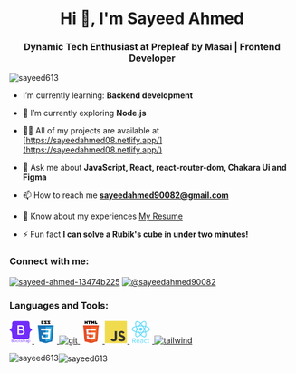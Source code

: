 <h1 align="center">Hi 👋, I'm Sayeed Ahmed</h1>
<h3 align="center">Dynamic Tech Enthusiast at Prepleaf by Masai | Frontend Developer</h3>

<p align="left"> <img src="https://komarev.com/ghpvc/?username=sayeed613&label=Profile%20views&color=0e75b6&style=flat" alt="sayeed613" /> </p>



- I’m currently learning: **Backend development**

- 🌱 I’m currently exploring **Node.js**

- 👨‍💻 All of my projects are available at [https://sayeedahmed08.netlify.app/](https://sayeedahmed08.netlify.app/)

- 💬 Ask me about **JavaScript, React, react-router-dom, Chakara Ui and Figma**

- 📫 How to reach me **sayeedahmed90082@gmail.com**

- 📄 Know about my experiences [My Resume](http://127.0.0.1:5500/assets/Resume/SayeedAhmed-Resume.pdf)

- ⚡ Fun fact **I can solve a Rubik's cube in under two minutes!**

<h3 align="left">Connect with me:</h3>
<p align="left">
<a href="https://linkedin.com/in/sayeed-ahmed-13474b225" target="blank"><img align="center" src="https://raw.githubusercontent.com/rahuldkjain/github-profile-readme-generator/master/src/images/icons/Social/linked-in-alt.svg" alt="sayeed-ahmed-13474b225" height="30" width="40" /></a>
<a href="https://www.hackerrank.com/@sayeedahmed90082" target="blank"><img align="center" src="https://raw.githubusercontent.com/rahuldkjain/github-profile-readme-generator/master/src/images/icons/Social/hackerrank.svg" alt="@sayeedahmed90082" height="30" width="40" /></a>
</p>

<h3 align="left">Languages and Tools:</h3>
<p align="left"> <a href="https://getbootstrap.com" target="_blank" rel="noreferrer"> <img src="https://raw.githubusercontent.com/devicons/devicon/master/icons/bootstrap/bootstrap-plain-wordmark.svg" alt="bootstrap" width="40" height="40"/> </a> <a href="https://www.w3schools.com/css/" target="_blank" rel="noreferrer"> <img src="https://raw.githubusercontent.com/devicons/devicon/master/icons/css3/css3-original-wordmark.svg" alt="css3" width="40" height="40"/> </a> <a href="https://git-scm.com/" target="_blank" rel="noreferrer"> <img src="https://www.vectorlogo.zone/logos/git-scm/git-scm-icon.svg" alt="git" width="40" height="40"/> </a> <a href="https://www.w3.org/html/" target="_blank" rel="noreferrer"> <img src="https://raw.githubusercontent.com/devicons/devicon/master/icons/html5/html5-original-wordmark.svg" alt="html5" width="40" height="40"/> </a> <a href="https://developer.mozilla.org/en-US/docs/Web/JavaScript" target="_blank" rel="noreferrer"> <img src="https://raw.githubusercontent.com/devicons/devicon/master/icons/javascript/javascript-original.svg" alt="javascript" width="40" height="40"/> </a> <a href="https://reactjs.org/" target="_blank" rel="noreferrer"> <img src="https://raw.githubusercontent.com/devicons/devicon/master/icons/react/react-original-wordmark.svg" alt="react" width="40" height="40"/> </a> <a href="https://tailwindcss.com/" target="_blank" rel="noreferrer"> <img src="https://www.vectorlogo.zone/logos/tailwindcss/tailwindcss-icon.svg" alt="tailwind" width="40" height="40"/> </a> </p>

<p><img align="left" src="https://github-readme-stats.vercel.app/api/top-langs?username=sayeed613&show_icons=true&locale=en&layout=compact" alt="sayeed613" /></p>


<p><img align="center" src="https://github-readme-streak-stats.herokuapp.com/?user=sayeed613&" alt="sayeed613" /></p>
